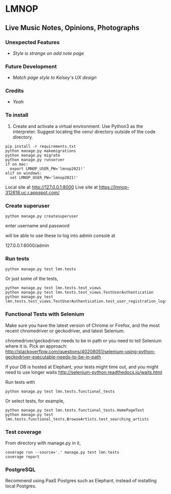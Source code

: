 # LMNOP

## Live Music Notes, Opinions, Photographs

### Unexpected Features
- *Style is strange on add note page*

### Future Development
- *Match page style to Kelsey's UX design*

### Credits
- *Yeah*

### To install

1. Create and activate a virtual environment. Use Python3 as the interpreter. Suggest locating the venv/ directory outside of the code directory.

```
pip install -r requirements.txt
python manage.py makemigrations
python manage.py migrate
python manage.py runserver
if on mac:
  export LMNOP_USER_PW='lmnop2021!'
elif on windows:
  set LMNOP_USER_PW='lmnop2021!'
```

Local site at
http://127.0.0.1:8000
Live site at
https://lmnop-312618.uc.r.appspot.com/

### Create superuser

`python manage.py createsuperuser`

enter username and password

will be able to use these to log into admin console at

127.0.0.1:8000/admin


### Run tests


```
python manage.py test lmn.tests
```

Or just some of the tests,

```
python manage.py test lmn.tests.test_views
python manage.py test lmn.tests.test_views.TestUserAuthentication
python manage.py test lmn.tests.test_views.TestUserAuthentication.test_user_registration_logs_user_in
```


### Functional Tests with Selenium

Make sure you have the latest version of Chrome or Firefox, and the most recent chromedriver or geckodriver, and latest Selenium.

chromedriver/geckodriver needs to be in path or you need to tell Selenium where it is. Pick an approach: http://stackoverflow.com/questions/40208051/selenium-using-python-geckodriver-executable-needs-to-be-in-path

If your DB is hosted at Elephant, your tests might time out, and you might need to use longer waits http://selenium-python.readthedocs.io/waits.html

Run tests with

```
python manage.py test lmn.tests.functional_tests
```

Or select tests, for example,
```
python manage.py test lmn.tests.functional_tests.HomePageTest
python manage.py test lmn.tests.functional_tests.BrowseArtists.test_searching_artists
```


### Test coverage

From directory with manage.py in it,

```
coverage run --source='.' manage.py test lmn.tests
coverage report
```

### PostgreSQL

Recommend using PaaS Postgres such as Elephant, instead of installing local Postgres. 
